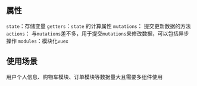 ## 属性

`state`：存储变量
`getters`：`state` 的计算属性
`mutations`： 提交更新数据的方法
`actions`： 与`mutations`差不多，用于提交`mutations`来修改数据，可以包括异步操作
`modules`：模块化`vuex`

## 使用场景

用户个人信息、购物车模块、订单模块等数据量大且需要多组件使用